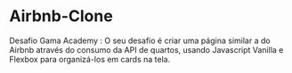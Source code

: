 # Airbnb-Clone
Desafio Gama Academy : O seu desafio é criar uma página similar a do Airbnb através do consumo da API de quartos, usando Javascript Vanilla e Flexbox para organizá-los em cards na tela.
